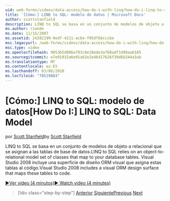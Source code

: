 ```yaml
---
uid: web-forms/videos/data-access/how-do-i-with-linq/how-do-i-linq-to-sql-data-model
title: '[Cómo:] LINQ to SQL: modelo de datos | Microsoft Docs'
author: scottstanfield
description: LINQ to SQL se basa en un conjunto de modelos de objeto a relacional que se asignan a las tablas de base de datos. Visual Studio 2008 incluye una superficie de diseño ORM visual...
ms.author: riande
ms.date: 11/15/2007
ms.assetid: 24282199-9edf-4211-ac6e-f05df68cccbe
msc.legacyurl: /web-forms/videos/data-access/how-do-i-with-linq/how-do-i-linq-to-sql-data-model
msc.type: video
ms.openlocfilehash: 9053b5d006a703c9e10ede3a768adf1d90aab185
ms.sourcegitcommit: e7e91932a6e91a63e2e46417626f39d6b244a3ab
ms.translationtype: MT
ms.contentlocale: es-ES
ms.lasthandoff: 03/06/2020
ms.locfileid: "78519883"
---
```

# <a name="how-do-i-linq-to-sql-data-model"></a><span data-ttu-id="2b1fa-104">[Cómo:] LINQ to SQL: modelo de datos</span><span class="sxs-lookup"><span data-stu-id="2b1fa-104">[How Do I:] LINQ to SQL: Data Model</span></span>

<span data-ttu-id="2b1fa-105">por [Scott Stanfield](https://github.com/scottstanfield)</span><span class="sxs-lookup"><span data-stu-id="2b1fa-105">by [Scott Stanfield](https://github.com/scottstanfield)</span></span>

<span data-ttu-id="2b1fa-106">LINQ to SQL se basa en un conjunto de modelos de objeto a relacional que se asignan a las tablas de base de datos.</span><span class="sxs-lookup"><span data-stu-id="2b1fa-106">LINQ to SQL relies on an object-to-relational model set of classes that map to your database tables.</span></span> <span data-ttu-id="2b1fa-107">Visual Studio 2008 incluye una superficie de diseño ORM visual que asigna estas tablas al código.</span><span class="sxs-lookup"><span data-stu-id="2b1fa-107">Visual Studio 2008 includes a visual ORM design surface that maps these tables to code.</span></span>

[<span data-ttu-id="2b1fa-108">&#9654;Ver vídeo (4 minutos)</span><span class="sxs-lookup"><span data-stu-id="2b1fa-108">&#9654; Watch video (4 minutes)</span></span>](https://channel9.msdn.com/Blogs/ASP-NET-Site-Videos/how-do-i-linq-to-sql-data-model)

> [!div class="step-by-step"]
> <span data-ttu-id="2b1fa-109">[Anterior](how-do-i-linq-to-sql-overview.md)
> [Siguiente](how-do-i-linq-to-sql-querying-the-database.md)</span><span class="sxs-lookup"><span data-stu-id="2b1fa-109">[Previous](how-do-i-linq-to-sql-overview.md)
[Next](how-do-i-linq-to-sql-querying-the-database.md)</span></span>
